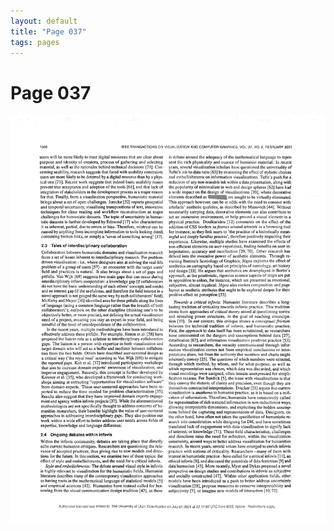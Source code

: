 ```yaml
---
layout: default
title: "Page 037"
tags: pages
---
```


# Page 037

<img src="/assets/scans/37.png" alt="Page with chartjunk removed" width="800"/>
